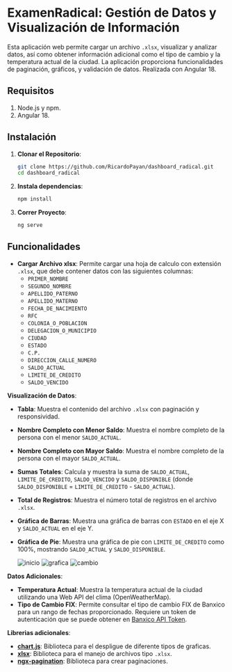 # ExamenRadical: Gestión de Datos y Visualización de Información

Esta aplicación web permite cargar un archivo `.xlsx`, visualizar y analizar datos, así como obtener información adicional como el tipo de cambio y la temperatura actual de la ciudad. La aplicación proporciona funcionalidades de paginación, gráficos, y validación de datos. Realizada con Angular 18.

## Requisitos
1. Node.js y npm.
2. Angular 18.

## Instalación

1. **Clonar el Repositorio**:
   ```bash
   git clone https://github.com/RicardoPayan/dashboard_radical.git
   cd dashboard_radical
2. **Instala dependencias**:
   ```bash
   npm install
3. **Correr Proyecto**:
   ```bash
   ng serve
    ```

## Funcionalidades
- **Cargar Archivo xlsx**: Permite cargar una hoja de calculo con extensión `.xlsx`, que debe contener datos con las siguientes columnas:
  - `PRIMER_NOMBRE`
  - `SEGUNDO_NOMBRE`
  - `APELLIDO_PATERNO`
  - `APELLIDO_MATERNO`
  - `FECHA_DE_NACIMIENTO`
  - `RFC`
  - `COLONIA_O_POBLACION`
  - `DELEGACION_O_MUNICIPIO`
  - `CIUDAD`
  - `ESTADO`
  - `C.P.`
  - `DIRECCION_CALLE_NUMERO`
  - `SALDO_ACTUAL`
  - `LIMITE_DE_CREDITO`
  - `SALDO_VENCIDO`
  

 **Visualización de Datos**:
  - **Tabla**: Muestra el contenido del archivo `.xlsx` con paginación y responsividad.
  - **Nombre Completo con Menor Saldo**: Muestra el nombre completo de la persona con el menor `SALDO_ACTUAL`.
  - **Nombre Completo con Mayor Saldo**: Muestra el nombre completo de la persona con el mayor `SALDO_ACTUAL`.
  - **Sumas Totales**: Calcula y muestra la suma de `SALDO_ACTUAL`, `LIMITE_DE_CREDITO`, `SALDO_VENCIDO` y `SALDO_DISPONIBLE` (donde `SALDO_DISPONIBLE` = `LIMITE_DE_CREDITO` - `SALDO_ACTUAL`).
  - **Total de Registros**: Muestra el número total de registros en el archivo `.xlsx`.
  - **Gráfica de Barras**: Muestra una gráfica de barras con `ESTADO` en el eje X y `SALDO_ACTUAL` en el eje Y.
  - **Gráfica de Pie**: Muestra una gráfica de pie con `LIMITE_DE_CREDITO` como 100%, mostrando `SALDO_ACTUAL` y `SALDO_DISPONIBLE`.


    ![inicio]('imagenes_readme/inicio.png')
    ![grafica]('imagenes_readme/grafica.png')
    ![cambio]('imagenes_readme/cambio.png')


 **Datos Adicionales**:
  - **Temperatura Actual**: Muestra la temperatura actual de la ciudad utilizando una Web API del clima (OpenWeatherMap).
  - **Tipo de Cambio FIX**: Permite consultar el tipo de cambio FIX de Banxico para un rango de fechas proporcionado. Requiere un token de autenticación que se puede obtener en [Banxico API Token](https://www.banxico.org.mx/SieAPIRest/service/v1/token).

 **Librerias adicionales**:
  - **[chart.js](https://www.chartjs.org)**: Biblioteca para el despligue de diferente tipos de graficas.
  - **[xlsx](https://www.npmjs.com/package/xlsx)**: Biblioteca para el manejo de archivos tipo `.xlsx`.
  - **[ngx-pagination](https://www.npmjs.com/package/ngx-pagination)**: Biblioteca para crear paginaciones.
  